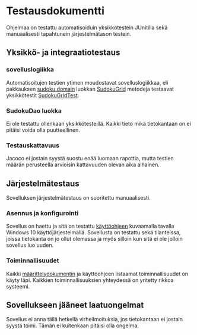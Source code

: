 # Testausdokumentti

Ohjelmaa on testattu automatisoiduin yksikkötestein JUnitilla sekä manuaalisesti tapahtunein järjestelmätason testein.

## Yksikkö- ja integraatiotestaus

### sovelluslogiikka

Automatisoitujen testien ytimen moudostavat sovelluslogiikkaa, eli pakkauksen [sudoku.domain](https://github.com/Sieluton/ot-harjoitustyo/tree/master/Sudoku/src/main/java/sudoku/domain)
luokkan [SudokuGrid](https://github.com/Sieluton/ot-harjoitustyo/blob/master/Sudoku/src/main/java/sudoku/domain/SudokuGrid.java) metodeja testaavat yksikkötestit
[SudokuGridTest](https://github.com/Sieluton/ot-harjoitustyo/blob/master/Sudoku/src/test/java/sudoku/domain/SudokuGridTest.java).

### SudokuDao luokka

Ei ole testattu ollenkaan yksikkötesteillä. Kaikki tieto mikä tietokantaan on ei pitäisi voida olla puutteellinen.

### Testauskattavuus

Jacoco ei jostain syystä suostu enää luomaan rapottia, mutta testien määrän perusteella arvioisin kattavuuden olevan aika alhainen.

## Järjestelmätestaus

Sovelluksen järjestelmätestaus on suoritettu manuaalisesti.

### Asennus ja konfigurointi

Sovellus on haettu ja sitä on testattu [käyttöohjeen](https://github.com/Sieluton/ot-harjoitustyo/blob/master/Sudoku/dokumentaatio/kayttoohje.md) kuvaamalla tavalla Windows 10 käyttöjärjestelmällä.
Sovellusta on testattu sekä tilanteissa, joissa tietokanta on jo ollut olemassa ja myös silloin kun sitä ei ole jolloin sovellus luo uuden.

### Toiminnallisuudet

Kaikki [määrittelydokumentin](https://github.com/Sieluton/ot-harjoitustyo/blob/master/Sudoku/dokumentaatio/vaatimusmaarittely.md) ja käyttöohjeen listaamat toiminnallisuudet on käyty läpi. Kaikkien toiminnallisuuksien yhteydessä on yritetty rikkoa systeemi.

## Sovellukseen jääneet laatuongelmat

Sovellus ei anna tällä hetkellä virheilmoituksia, jos tietokantaan ei jostain syystä toimi. Tämän ei kuitenkaan pitäisi olla ongelma.